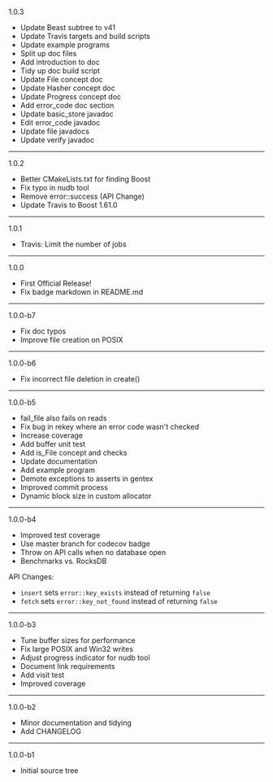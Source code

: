 1.0.3

* Update Beast subtree to v41
* Update Travis targets and build scripts
* Update example programs
* Split up doc files
* Add introduction to doc
* Tidy up doc build script
* Update File concept doc
* Update Hasher concept doc
* Update Progress concept doc
* Add error_code doc section
* Update basic_store javadoc
* Edit error_code javadoc
* Update file javadocs
* Update verify javadoc

--------------------------------------------------------------------------------

1.0.2

* Better CMakeLists.txt for finding Boost
* Fix typo in nudb tool
* Remove error::success (API Change)
* Update Travis to Boost 1.61.0

--------------------------------------------------------------------------------

1.0.1

* Travis: Limit the number of jobs

--------------------------------------------------------------------------------

1.0.0

* First Official Release!
* Fix badge markdown in README.md

--------------------------------------------------------------------------------

1.0.0-b7

* Fix doc typos
* Improve file creation on POSIX

--------------------------------------------------------------------------------

1.0.0-b6

* Fix incorrect file deletion in create()

--------------------------------------------------------------------------------

1.0.0-b5

* fail_file also fails on reads
* Fix bug in rekey where an error code wasn't checked
* Increase coverage
* Add buffer unit test
* Add is_File concept and checks
* Update documentation
* Add example program
* Demote exceptions to asserts in gentex
* Improved commit process
* Dynamic block size in custom allocator

--------------------------------------------------------------------------------

1.0.0-b4

* Improved test coverage
* Use master branch for codecov badge
* Throw on API calls when no database open
* Benchmarks vs. RocksDB

API Changes:

* `insert` sets `error::key_exists` instead of returning `false`
* `fetch` sets `error::key_not_found` instead of returning `false`

--------------------------------------------------------------------------------

1.0.0-b3

* Tune buffer sizes for performance
* Fix large POSIX and Win32 writes
* Adjust progress indicator for nudb tool
* Document link requirements
* Add visit test
* Improved coverage

--------------------------------------------------------------------------------

1.0.0-b2

* Minor documentation and tidying
* Add CHANGELOG

--------------------------------------------------------------------------------

1.0.0-b1

* Initial source tree


